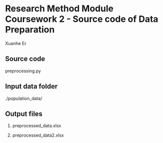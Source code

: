 # Research Method Module Coursework 2 - Source code of Data Preparation
Xuanhe Er
## Source code 
preprocessing.py
## Input data folder
./population_data/
## Output files
1. preprocessed_data.xlsx

2. preprocessed_data2.xlsx
